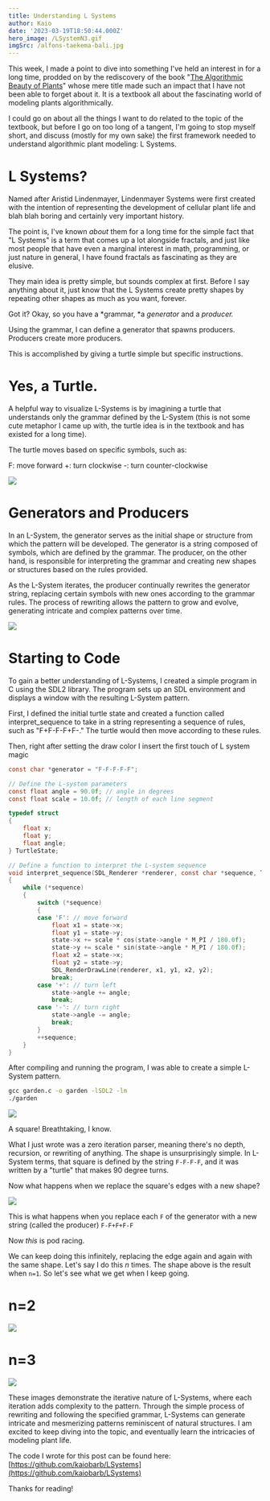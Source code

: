 ```yaml
---
title: Understanding L Systems
author: Kaio
date: '2023-03-19T18:50:44.000Z'
hero_image: /LSystemN3.gif
imgSrc: /alfons-taekema-bali.jpg
---
```


This week, I made a point to dive into something I've held an interest in for a long time, prodded on by the rediscovery of the book "[The Algorithmic Beauty of Plants](algorithmicbotany.org/papers/abop/abop.pdf)" whose mere title made such an impact that I have not been able to forget about it. It is a textbook all about the fascinating world of modeling plants algorithmically.&#x20;

I could go on about all the things I want to do related to the topic of the textbook, but before I go on too long of a tangent, I'm going to stop myself short, and discuss (mostly for my own sake) the first framework needed to understand algorithmic plant modeling: L Systems.

# L Systems?

Named after Aristid Lindenmayer, Lindenmayer Systems were first created with the intention of representing the development of cellular plant life and blah blah boring and certainly very important history.

The point is, I've known *about* them for a long time for the simple fact that "L Systems" is a term that comes up a lot alongside fractals, and just like most people that have even a marginal interest in math, programming, or just nature in general, I have found fractals as fascinating as they are elusive.

They main idea is pretty simple, but sounds complex at first. Before I say anything about it, just know that the L Systems create pretty shapes by repeating other shapes as much as you want, forever.

Got it? Okay, so you have a \*grammar, \*a *generator* and a *producer.*

Using the grammar, I can define a generator that spawns producers. Producers create more producers.

This is accomplished by giving a turtle simple but specific instructions.

# Yes, a Turtle.

A helpful way to visualize L-Systems is by imagining a turtle that understands only the grammar defined by the L-System (this is not some cute metaphor I came up with, the turtle idea is in the textbook and has existed for a long time).

The turtle moves based on specific symbols, such as:

F: move forward
\+: turn clockwise
\-: turn counter-clockwise

![](/LSystemTurtle.jpeg)

# Generators and Producers

In an L-System, the generator serves as the initial shape or structure from which the pattern will be developed. The generator is a string composed of symbols, which are defined by the grammar. The producer, on the other hand, is responsible for interpreting the grammar and creating new shapes or structures based on the rules provided.

As the L-System iterates, the producer continually rewrites the generator string, replacing certain symbols with new ones according to the grammar rules. The process of rewriting allows the pattern to grow and evolve, generating intricate and complex patterns over time.

![](/LSystemConcept.jpeg)

# Starting to Code

To gain a better understanding of L-Systems, I created a simple program in C using the SDL2 library. The program sets up an SDL environment and displays a window with the resulting L-System pattern.

First, I defined the initial turtle state and created a function called interpret\_sequence to take in a string representing a sequence of rules, such as "F+F-F-F+F-." The turtle would then move according to these rules.

Then, right after setting the draw color I insert the first touch of L system magic

```c
const char *generator = "F-F-F-F-F";

// Define the L-system parameters
const float angle = 90.0f; // angle in degrees
const float scale = 10.0f; // length of each line segment

typedef struct
{
	float x;
	float y;
	float angle;
} TurtleState;

// Define a function to interpret the L-system sequence
void interpret_sequence(SDL_Renderer *renderer, const char *sequence, TurtleState *state)
{
	while (*sequence)
	{
		switch (*sequence)
		{
		case 'F': // move forward
			float x1 = state->x;
			float y1 = state->y;
			state->x += scale * cos(state->angle * M_PI / 180.0f);
			state->y += scale * sin(state->angle * M_PI / 180.0f);
			float x2 = state->x;
			float y2 = state->y;
			SDL_RenderDrawLine(renderer, x1, y1, x2, y2);
			break;
		case '+': // turn left
			state->angle += angle;
			break;
		case '-': // turn right
			state->angle -= angle;
			break;
		}
		++sequence;
	}
}

```

After compiling and running the program, I was able to create a simple L-System pattern.

```bat
gcc garden.c -o garden -lSDL2 -lm
./garden
```

![](</Pasted image 20230317003018.png>)

A square! Breathtaking, I know.

What I just wrote was a zero iteration parser, meaning there's no depth, recursion, or rewriting of anything. The shape is unsurprisingly simple. In L-System terms, that square is defined by the string `F-F-F-F`, and it was written by a "turtle" that makes 90 degree turns.&#x20;

Now what happens when we replace the square's edges with a new shape?&#x20;

![](</Pasted image 20230317003251.png>)

This is what happens when you replace each `F` of the generator with a new string (called the producer) `F-F+F+F-F`

Now *this* is pod racing.&#x20;

We can keep doing this infinitely, replacing the edge again and again with the same shape. Let's say I do this *n* times. The shape above is the result when `n=1`. So let's see what we get when I keep going.

# n=2

![](</Pasted image 20230317003547.png>)

# n=3

![](</Pasted image 20230317003724.png>)

These images demonstrate the iterative nature of L-Systems, where each iteration adds complexity to the pattern. Through the simple process of rewriting and following the specified grammar, L-Systems can generate intricate and mesmerizing patterns reminiscent of natural structures. I am excited to keep diving into the topic, and eventually learn the intricacies of modeling plant life.&#x20;

The code I wrote for this post can be found here: [https://github.com/kaiobarb/LSystems](https://github.com/kaiobarb/LSystems)

Thanks for reading!
